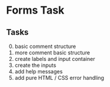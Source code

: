 #  Forms Task


## Tasks 
0. basic comment structure 
1. more comment basic structure 
2. create labels and input container 
3. create the inputs 
4. add help messages 
5. add pure HTML / CSS error handling
